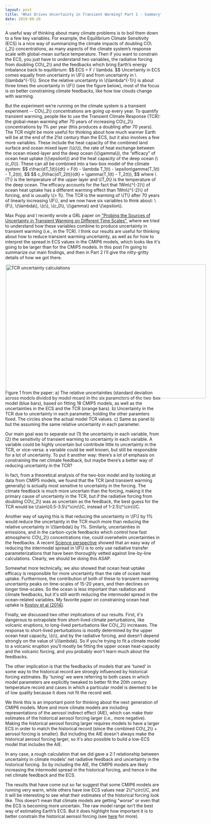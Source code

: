 ```yaml
---
layout: post
title: "What Drives Uncertainty in Transient Warming? Part 1 - Summary"
date: 2019-09-26
---
```


<p>A useful way of thinking about many climate problems is to boil them down to a few key variables. For example, the Equilibrium Climate Sensitivity (ECS) is a nice way of summarizing the climate impacts of doubling CO\(_2\) concentrations, as many aspects of the climate system’s response scale with global-mean surface temperature. Then if you want to constrain the ECS, you just have to understand two variables, the radiative forcing from doubling CO\(_2\) and the feedbacks which bring Earth’s energy imbalance back to equilibrium:
$$
ECS = F / \lambda.
$$
Uncertainty in ECS comes equally from uncertainty in \(F\) and from uncertainty in \(\lambda^{-1}\). Since the relative uncertainty in \(\lambda^{-1}\) is about three times the uncertainty in \(F\) (see the figure below), most of the focus is on better constraining climate feedbacks, like how low clouds change with warming.</p>

<p>But the experiment we’re running on the climate system is a transient experiment -- CO\(_2\) concentrations are going up every year. To quantify transient warming, people like to use the Transient Climate Response (TCR): the global-mean warming after 70 years of increasing CO\(_2\) concentrations by 1% per year (this produces a doubling after 70 years). The TCR might be more useful for thinking about how much warmer Earth will be at the end of the 21st century than the ECS, but it also involves a few more variables. These include the heat capacity of the combined land surface and ocean mixed layer (\(c\)), the rate of heat exchange between the ocean mixed-layer and the deep ocean (\(\gamma\)), the “efficacy” of ocean heat uptake (\(\epsilon\)) and the heat capacity of the deep ocean (\(c_0\)). These can all be combined into a two-box model of the climate system:
$$
c\frac{dT_1(t)}{dt} = F(t) - \lambda T_1(t) - \epsilon\gamma(T_1(t) - T_2(t)),  
$$
$$
c_0\frac{dT_2(t)}{dt} = \gamma(T_1(t) - T_2(t)), 
$$
where \(T\) is the temperature of the upper layer and \(T_0\) is the temperature of the deep ocean. The efficacy accounts for the fact that 1Wm\(^{-2}\) of ocean heat uptake has a different warming effect than 1Wm\(^{-2}\) of forcing, and is usually \(> 1\). The TCR is the warming of \(T\) after 70 years of linearly increasing \(F\), and we now have six variables to think about: \(F\), \(\lambda\), \(c\), \(c_0\), \(\gamma\) and \(\epsilon\).</p>

<p>Max Popp and I recently wrote a GRL paper on <a href="https://agupubs.onlinelibrary.wiley.com/doi/10.1029/2019GL084018">"Probing the Sources of Uncertainty in Transient Warming on Different Time Scales"</a>, where we tried to understand how these variables combine to produce uncertainty in transient warming (i.e., in the TCR). I think our results are useful for thinking about how to reduce transient warming uncertainty, as well as for how to interpret the spread in ECS values in the CMIP6 models, which looks like it's going to be larger than for the CMIP5 models. In this post I’m going to summarize our main findings, and then in Part 2 I’ll give the nitty-gritty details of how we got there.</p>

<img src="http://nicklutsko.github.io/notes/images/eps_TCR_uncertainty_comp.png" alt="TCR uncertainty calculations" style="position:absolute; left:230px; width:648px;height:432px;" class="center">
<br /><br /><br /><br /><br /><br /><br /><br /><br /><br /><br /><br /><br /><br /><br /><br /><br /><br /><br /><br /><br /><br /><br />
<p>Figure 1 from the paper: a) The relative uncertainties (standard deviation across models divided by model mean) in the six parameters of the two-box model (blue bars), based on fitting 18 CMIP5 models, as well as the uncertainties in the ECS and the TCR (orange bars). b) Uncertainty in the TCR due to uncertainty in each parameter, holding the other paramters fixed. The circles show the actual model TCR values. c) Same as panel b) but the assuming the same relative uncertainty in each parameter.</p>

<p>Our main goal was to separate out (1) the uncertainty in each variable, from (2) the sensitivity of transient warming to uncertainty in each variable. A variable could be highly uncertain but contribute little to uncertainty in the TCR, or vice-versa: a variable could be well known, but still be responsible for a lot of uncertainty. To put it another way: there’s a lot of emphasis on constraining the net climate feedback, but maybe there’s a better way of reducing uncertainty in the TCR?</p>

<p>In fact, from a theoretical analysis of the two-box model and by looking at data from CMIP5 models, we found that the TCR (and transient warming generally) is actually most sensitive to uncertainty in the forcing. The climate feedback is much more uncertain than the forcing, making it the primary cause of uncertainty in the TCR, but if the radiative forcing from doubling CO\(_2\) was as uncertain as the feedback, the best guess for the TCR would be \(\sim\)0.5-3.5\(^\circ\)C, instead of 1-2.5\(^\circ\)C. </p>

<p>Another way of saying this is that reducing the uncertainty in \(F\) by 1% would reduce the uncertainty in the TCR much more than reducing the relative uncertainty in \(\lambda\) by 1%. Similarly, uncertainties in emissions, and in the carbon-cycle feedbacks which control how fast atmospheric CO\(_2\) concentrations rise, could overwhelm uncertainties in the feedbacks. A recent <a href="https://science.sciencemag.org/content/361/6400/326.summary">Science perspective</a> showed that an easy way of reducing the intermodel spread in \(F\) is to only use radiative transfer parameterizations that have been thoroughly vetted against line-by-line calculations. Clearly, we should be doing this ASAP.</p>

<p>Somewhat more technically, we also showed that ocean heat uptake efficacy is responsible for more uncertainty than the rate of ocean heat uptake. Furthermore, the contribution of both of these to transient warming uncertainty peaks on time-scales of 15-20 years, and then declines on longer time-scales. So the ocean is less important than radiation and climate feedbacks, but it's still worth reducing the intermodel spread in the ocean-related variables. My favorite paper on constraining ocean heat uptake is <a href="https://agupubs.onlinelibrary.wiley.com/doi/full/10.1002/2013GL058998">Kostov et al (2014)</a>. </p> 

<p>Finally, we discussed two other implications of our results. First, it's dangerous to extrapolate from short-lived climate perturbations, like volcanic eruptions, to long-lived perturbations like CO\(_2\) increases. The response to short-lived perturbations is mostly determined by the upper ocean heat capacity, \(c\), and by the radiative forcing, and doesn’t depend strongly on the value of \(\lambda\). So if you’re trying to fit a climate model to a volcanic eruption you’ll mostly be fitting the upper ocean heat-capacity and the volcanic forcing, and you probably won't learn much about the feedbacks.</p> 

<p>The other implication is that the feedbacks of models that are 'tuned' in some way to the historical record are strongly influenced by historical forcing estimates. By 'tuning' we were referring to both cases in which model parameters are explicitly tweaked to better fit the 20th century temperature record and cases in which a particular model is deemed to be of low quality because it does not fit the record well.</p>

<p>We think this is an important point for thinking about the next generation of CMIP6 models. More and more climate models are including representations of the aerosol indirect effect (AIE), which can make their estimates of the historical aerosol forcing larger (i.e., more negative). Making the historical aerosol forcing larger requires models to have a larger ECS in order to match the historical record (since the combined CO\(_2\) + aerosol forcing is smaller). But including the AIE doesn't always make the historical aerosol forcing larger, so it's also possible to build a low-ECS model that includes the AIE.</p> 

<p>In any case, a rough calculation that we did gave a 2:1 relationship between uncertainty in climate models' net radiative feedback and uncertainty in the historical forcing. So by including the AIE, the CMIP6 models are likely increasing the intermodel spread in the historical forcing, and hence in the net climate feedback and the ECS.</p> 

<p>The results that have come out so far suggest that some CMIP6 models are running very warm, while others have low ECS values near 2\(^\circ\)C, and it will be interesting to see what their estimates of the historical forcing look like. This doesn’t mean that climate models are getting "worse" or even that the ECS is becoming more uncertain. The raw model range isn’t the best way of estimating Earth’s ECS. But it does highlight how important it is to better constrain the historical aerosol forcing (see <a href="https://nicklutsko.github.io/blog/2018/03/21/Aerosol-Forcing">here</a> for more).</p> 

